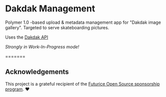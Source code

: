 
# Dakdak Management

Polymer 1.0 -based upload & metadata management app for "Dakdak image gallery". Targeted to serve skateboarding pictures.

Uses the [Dakdak API](https://github.com/miro/dakdak-api)

*Strongly in Work-In-Progress mode!*

=======

## Acknowledgements
This project is a grateful recipient of the [Futurice Open Source sponsorship program](http://futurice.com/blog/sponsoring-free-time-open-source-activities). ♥

